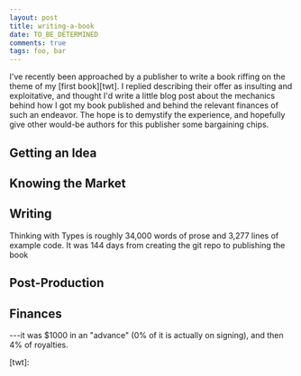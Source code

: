 ```yaml
---
layout: post
title: writing-a-book
date: TO_BE_DETERMINED
comments: true
tags: foo, bar
---
```


I've recently been approached by a publisher to write a book riffing on the theme
of my [first book][twt]. I replied describing their offer as insulting and
exploitative, and thought I'd write a little blog post about the mechanics
behind how I got my book published and behind the relevant finances of such an
endeavor. The hope is to demystify the experience, and hopefully give other
would-be authors for this publisher some bargaining chips.

## Getting an Idea

## Knowing the Market

## Writing

Thinking with Types is roughly 34,000 words of prose and 3,277 lines of example
code. It was 144 days from creating the git repo to publishing the book

## Post-Production

## Finances

---it was \$1000 in an "advance" (0% of it is actually on signing),
and then 4% of royalties.

[twt]:


